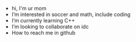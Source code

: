 - hi, I'm ur mom
- I’m interested in soccer and math, include coding
-  I’m currently learning C++
-  I’m looking to collaborate on idc
-  How to reach me in github

<!---
ZOOLOSTE/ZOOLOSTE is a ✨ special ✨ repository because its `README.md` (this file) appears on your GitHub profile.
You can click the Preview link to take a look at your changes.(not)
--->
